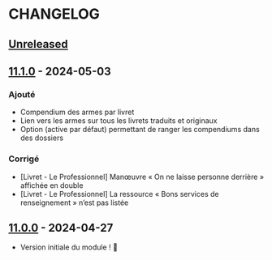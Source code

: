 # CHANGELOG

## [Unreleased]

## [11.1.0] - 2024-05-03

### Ajouté

- Compendium des armes par livret
- Lien vers les armes sur tous les livrets traduits et originaux
- Option (active par défaut) permettant de ranger les compendiums dans des dossiers

### Corrigé

- [Livret - Le Professionnel] Manœuvre « On ne laisse personne derrière » affichée en double
- [Livret - Le Professionnel] La ressource « Bons services de renseignement » n’est pas listée

## [11.0.0] - 2024-04-27

- Version initiale du module ! 🚀

[Unreleased]: https://github.com/DjLeChuck/foundryvtt-module-motw-fr/compare/11.0.1...main

[11.1.0]: https://github.com/DjLeChuck/foundryvtt-module-motw-fr/compare/11.0.0...11.1.0

[11.0.0]: https://github.com/DjLeChuck/foundryvtt-module-motw-fr/releases/tag/11.0.0
